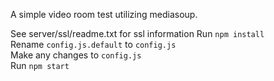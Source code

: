 A simple video room test utilizing mediasoup.

See server/ssl/readme.txt for ssl information
Run `npm install`  
Rename `config.js.default` to `config.js`  
Make any changes to `config.js`  
Run `npm start`  
